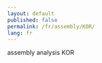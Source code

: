 ```yaml
---
layout: default
published: false
permalink: /fr/assembly/KOR/
lang: fr
---
```


assembly analysis KOR
